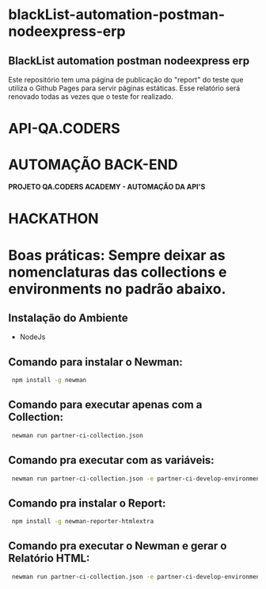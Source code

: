 # blackList-automation-postman-nodeexpress-erp

## BlackList automation postman nodeexpress erp
Este repositório tem uma página de publicação do "report" do teste que utiliza o Github Pages para servir páginas estáticas. Esse relatório será renovado todas as vezes que o teste for realizado.


# API-QA.CODERS
# AUTOMAÇÃO BACK-END

**PROJETO QA.CODERS ACADEMY - AUTOMAÇÃO DA API'S**
# HACKATHON

# Boas práticas: Sempre deixar as nomenclaturas das collections e environments no padrão abaixo.

## Instalação do Ambiente

* NodeJs

## Comando para instalar o Newman:
```sh default
 npm install -g newman
```
## Comando para executar apenas com a Collection:
```sh default
 newman run partner-ci-collection.json
```
## Comando pra executar com as variáveis:
```sh default
 newman run partner-ci-collection.json -e partner-ci-develop-environment.json
```
## Comando pra instalar o Report:
```sh default
 npm install -g newman-reporter-htmlextra
```
## Comando pra executar o Newman e gerar o Relatório HTML:
```sh default
 newman run partner-ci-collection.json -e partner-ci-develop-environment.json -r htmlextra
```
